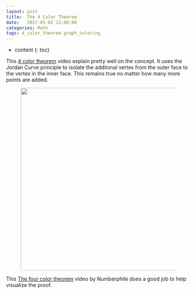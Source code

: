 ```yaml
---
layout: post
title:  The 4 Color Theorem
date:   2017-05-02 22:00:00
categories: Math
tags: 4_color_theorem graph_coloring
---
```

* content
{: toc}



This [4 color theorem](https://www.youtube.com/watch?v=uF-cEwZ5iZE) video explain pretty well on the concept. 
It uses the Jordan Curve principle to isolate the additonal vertex from the outer face to the vertex in the inner face. This remains true no matter how many more points are added. 


<figure>
<img src = "{{root_url | prepend: site.baseurl}}asset/graph_theory/pic/study-note/4-color-theorem/4-color-a.png" width = "500">
<figurecpation> </figurecpation>
</figure>


This [The four color theorem](https://www.youtube.com/watch?v=NgbK43jB4rQ) video by Numberphile does a good job to help visualize the proof. 

